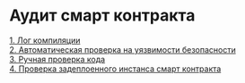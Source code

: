 # Аудит смарт контракта

[1. Лог компиляции](report/1_compile_log.md)   
[2. Автоматическая проверка на уязвимости безопасности](report/2_compiling-and-checking.md)         
[3. Ручная проверка кода](report/3_contract_manual_check.md)   
[4. Проверка задеплоенного инстанса смарт контракта](report/4_check_deployed_contract_public_methods.md)      
